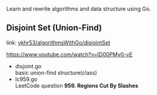 
Learn and rewrite algorithms and data structure using Go.

## Disjoint Set (Union-Find)
link: [ykhr53/algorithmsWithGo/disjointSet](/disjointSet)

https://www.youtube.com/watch?v=ID00PMy0-vE

- disjoint.go  
basic union-find structure(class)  
- lc959.go  
LeetCode question **959. Regions Cut By Slashes**